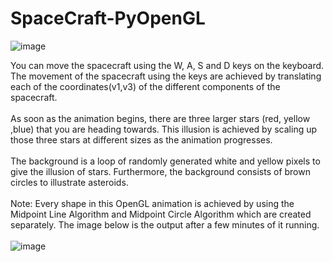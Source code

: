 ﻿# SpaceCraft-PyOpenGL
![image](https://github.com/ShakeefAhmedRakin/SpaceCraft-PyOpenGL/assets/112527326/25371ca3-8355-45e1-a32b-b7ebfa050086)

You can move the spacecraft using the W, A, S and D keys on the keyboard. <br>
The movement of the spacecraft using the keys are achieved by translating each of the coordinates(v1,v3) of the different components of the spacecraft.<br><br> 
As soon as the animation begins, there are three larger stars (red, yellow ,blue) that you are heading towards. This illusion is achieved by scaling up those three stars at different sizes as the animation progresses.<br> <br> 
The background is a loop of randomly generated white and yellow pixels to give the illusion of stars. Furthermore, the background consists of brown circles to illustrate asteroids. <br> <br> 
Note: Every shape in this OpenGL animation is achieved by using the Midpoint Line Algorithm and Midpoint Circle Algorithm which are created separately. The image below is the output after a few minutes of it running.<br><br> 
![image](https://github.com/ShakeefAhmedRakin/SpaceCraft-PyOpenGL/assets/112527326/fad4e5f0-c185-449b-929d-0fc7c65d3bcd)
